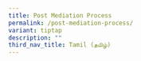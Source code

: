 ```yaml
---
title: Post Mediation Process
permalink: /post-mediation-process/
variant: tiptap
description: ""
third_nav_title: Tamil (தமிழ்)
---
```

